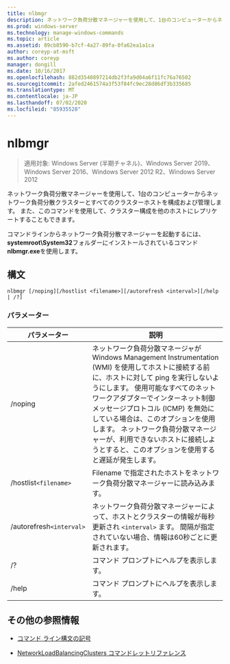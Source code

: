 ```yaml
---
title: nlbmgr
description: ネットワーク負荷分散マネージャーを使用して、1台のコンピューターからネットワーク負荷分散クラスターとすべてのクラスターホストを構成および管理する際に役立つ、nlbmgr コマンドのリファレンス記事です。
ms.prod: windows-server
ms.technology: manage-windows-commands
ms.topic: article
ms.assetid: 89cb8590-b7cf-4a27-89fa-0fa62ea1a1ca
author: coreyp-at-msft
ms.author: coreyp
manager: dongill
ms.date: 10/16/2017
ms.openlocfilehash: 882d3540897214db2f3fa9d04a6f11fc76a76502
ms.sourcegitcommit: 2afed2461574a3f53f84fc9ec28d86df3b335685
ms.translationtype: MT
ms.contentlocale: ja-JP
ms.lasthandoff: 07/02/2020
ms.locfileid: "85935528"
---
```

# <a name="nlbmgr"></a>nlbmgr

> 適用対象: Windows Server (半期チャネル)、Windows Server 2019、Windows Server 2016、Windows Server 2012 R2、Windows Server 2012

ネットワーク負荷分散マネージャーを使用して、1台のコンピューターからネットワーク負荷分散クラスターとすべてのクラスターホストを構成および管理します。 また、このコマンドを使用して、クラスター構成を他のホストにレプリケートすることもできます。

コマンドラインからネットワーク負荷分散マネージャーを起動するには、 **systemroot\System32**フォルダーにインストールされているコマンド**nlbmgr.exe**を使用します。

## <a name="syntax"></a>構文

```
nlbmgr [/noping][/hostlist <filename>][/autorefresh <interval>][/help | /?]
```

### <a name="parameters"></a>パラメーター

| パラメーター | 説明 |
| --------- | ----------- |
| /noping | ネットワーク負荷分散マネージャが Windows Management Instrumentation (WMI) を使用してホストに接続する前に、ホストに対して ping を実行しないようにします。 使用可能なすべてのネットワークアダプターでインターネット制御メッセージプロトコル (ICMP) を無効にしている場合は、このオプションを使用します。 ネットワーク負荷分散マネージャーが、利用できないホストに接続しようとすると、このオプションを使用すると遅延が発生します。 |
| /hostlist`<filename>` | Filename で指定されたホストをネットワーク負荷分散マネージャーに読み込みます。 |
| /autorefresh`<interval>` | ネットワーク負荷分散マネージャーによって、ホストとクラスターの情報が毎秒更新され `<interval>` ます。 間隔が指定されていない場合、情報は60秒ごとに更新されます。 |
| /? | コマンド プロンプトにヘルプを表示します。 |
| /help | コマンド プロンプトにヘルプを表示します。 |

## <a name="additional-references"></a>その他の参照情報

- [コマンド ライン構文の記号](command-line-syntax-key.md)

- [NetworkLoadBalancingClusters コマンドレットリファレンス](https://docs.microsoft.com/powershell/module/networkloadbalancingclusters)
